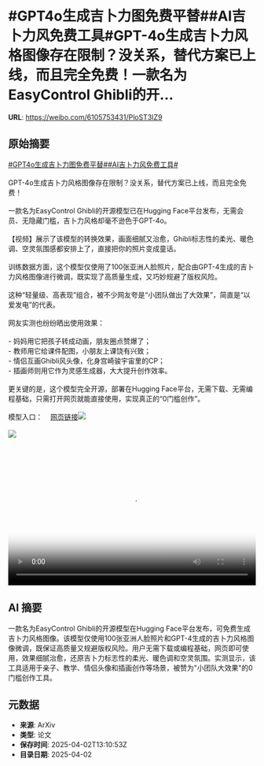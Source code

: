 # #GPT4o生成吉卜力图免费平替##AI吉卜力风免费工具#GPT-4o生成吉卜力风格图像存在限制？没关系，替代方案已上线，而且完全免费！一款名为EasyControl Ghibli的开...

**URL**: https://weibo.com/6105753431/PloST3IZ9

## 原始摘要

<a href="https://m.weibo.cn/search?containerid=231522type%3D1%26t%3D10%26q%3D%23GPT4o%E7%94%9F%E6%88%90%E5%90%89%E5%8D%9C%E5%8A%9B%E5%9B%BE%E5%85%8D%E8%B4%B9%E5%B9%B3%E6%9B%BF%23&amp;extparam=%23GPT4o%E7%94%9F%E6%88%90%E5%90%89%E5%8D%9C%E5%8A%9B%E5%9B%BE%E5%85%8D%E8%B4%B9%E5%B9%B3%E6%9B%BF%23" data-hide=""><span class="surl-text">#GPT4o生成吉卜力图免费平替#</span></a><a href="https://m.weibo.cn/search?containerid=231522type%3D1%26t%3D10%26q%3D%23AI%E5%90%89%E5%8D%9C%E5%8A%9B%E9%A3%8E%E5%85%8D%E8%B4%B9%E5%B7%A5%E5%85%B7%23&amp;extparam=%23AI%E5%90%89%E5%8D%9C%E5%8A%9B%E9%A3%8E%E5%85%8D%E8%B4%B9%E5%B7%A5%E5%85%B7%23" data-hide=""><span class="surl-text">#AI吉卜力风免费工具#</span></a><br><br>GPT-4o生成吉卜力风格图像存在限制？没关系，替代方案已上线，而且完全免费！<br><br>一款名为EasyControl Ghibli的开源模型已在Hugging Face平台发布，无需会员、无隐藏门槛，吉卜力风格却毫不逊色于GPT-4o。<br><br>【视频】展示了该模型的转换效果，画面细腻又治愈，Ghibli标志性的柔光、暖色调、空灵氛围感都安排上了，直接把你的照片变成童话。<br><br>训练数据方面，这个模型仅使用了100张亚洲人脸照片，配合由GPT-4生成的吉卜力风格图像进行微调，既实现了高质量生成，又巧妙规避了版权风险。<br><br>这种“轻量级、高表现”组合，被不少网友夸是“小团队做出了大效果”，简直是“以爱发电”的代表。<br><br>网友实测也纷纷晒出使用效果：<br><br>- 妈妈用它把孩子转成动画，朋友圈点赞爆了；<br>- 教师用它给课件配图，小朋友上课饶有兴致；<br>- 情侣互画Ghibli风头像，化身宫崎骏宇宙里的CP；<br>- 插画师则用它作为灵感生成器，大大提升创作效率。<br><br>更关键的是，这个模型完全开源，部署在Hugging Face平台，无需下载、无需编程基础，只需打开网页就能直接使用，实现真正的“0门槛创作”。<br><br>模型入口：<a href="https://weibo.cn/sinaurl?u=https%3A%2F%2Ftop.aibase.com%2Ftool%2Feasycontrol-ghibli" data-hide=""><span class="url-icon"><img style="width: 1rem;height: 1rem" src="https://h5.sinaimg.cn/upload/2015/09/25/3/timeline_card_small_web_default.png" referrerpolicy="no-referrer"></span><span class="surl-text">网页链接</span></a><img style="" src="https://tvax4.sinaimg.cn/large/006Fd7o3ly1i02hwju6z5j30ww0k0mye.jpg" referrerpolicy="no-referrer"><br><br><img style="" src="https://tvax2.sinaimg.cn/large/006Fd7o3ly1i02hwky2c3j30zk0k0gn1.jpg" referrerpolicy="no-referrer"><br><br><br clear="both"><div style="clear: both"></div><video controls="controls" poster="https://tvax3.sinaimg.cn/orj480/006Fd7o3ly1i02hwkgo29j30ww0k0mye.jpg" style="width: 100%"><source src="https://f.video.weibocdn.com/o0/JQ9oLJqElx08n9NW8nZe010412003V4f0E010.mp4?label=mp4_720p&amp;template=1184x720.25.0&amp;ori=0&amp;ps=1CwnkDw1GXwCQx&amp;Expires=1743602984&amp;ssig=kb4JXvyB7h&amp;KID=unistore,video"><source src="https://f.video.weibocdn.com/o0/NGzbYQ7Hlx08n9NVO23e010412001Mof0E010.mp4?label=mp4_hd&amp;template=788x480.25.0&amp;ori=0&amp;ps=1CwnkDw1GXwCQx&amp;Expires=1743602984&amp;ssig=Umo%2F6fO5Dn&amp;KID=unistore,video"><source src="https://f.video.weibocdn.com/o0/nd5rUnislx08n9NVYRpS0104120014X60E010.mp4?label=mp4_ld&amp;template=592x360.25.0&amp;ori=0&amp;ps=1CwnkDw1GXwCQx&amp;Expires=1743602984&amp;ssig=fWb7HRf9Hs&amp;KID=unistore,video"><p>视频无法显示，请前往<a href="https://video.weibo.com/show?fid=1034%3A5151005269229601" target="_blank" rel="noopener noreferrer">微博视频</a>观看。</p></video>

## AI 摘要

一款名为EasyControl Ghibli的开源模型在Hugging Face平台发布，可免费生成吉卜力风格图像。该模型仅使用100张亚洲人脸照片和GPT-4生成的吉卜力风格图像微调，既保证高质量又规避版权风险。用户无需下载或编程基础，网页即可使用，效果细腻治愈，还原吉卜力标志性的柔光、暖色调和空灵氛围。实测显示，该工具适用于亲子、教学、情侣头像和插画创作等场景，被赞为"小团队大效果"的0门槛创作工具。

## 元数据

- **来源**: ArXiv
- **类型**: 论文
- **保存时间**: 2025-04-02T13:10:53Z
- **目录日期**: 2025-04-02
